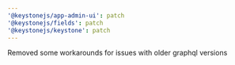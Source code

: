 ```yaml
---
'@keystonejs/app-admin-ui': patch
'@keystonejs/fields': patch
'@keystonejs/keystone': patch
---
```


Removed some workarounds for issues with older graphql versions
